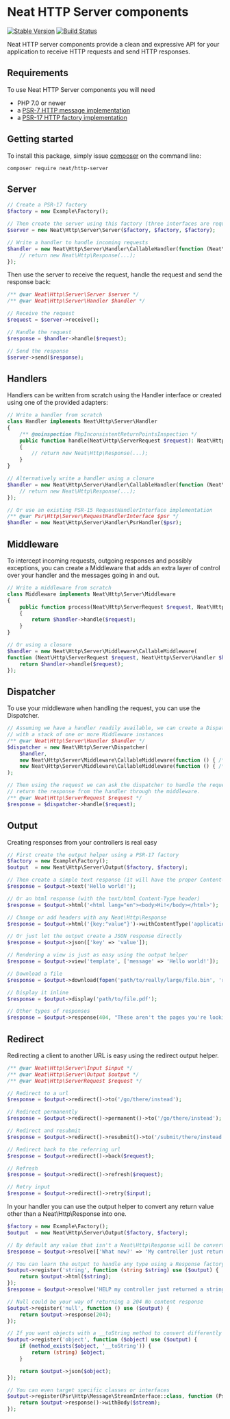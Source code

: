 Neat HTTP Server components
===========================
[![Stable Version](https://poser.pugx.org/neat/http-server/version)](https://packagist.org/packages/neat/http-server)
[![Build Status](https://travis-ci.org/neat-php/http-server.svg?branch=master)](https://travis-ci.org/neat-php/http-server)

Neat HTTP server components provide a clean and expressive API for your
application to receive HTTP requests and send HTTP responses.

Requirements
------------
To use Neat HTTP Server components you will need
- PHP 7.0 or newer
- a [PSR-7 HTTP message implementation](https://packagist.org/providers/psr/http-message-implementation)
- a [PSR-17 HTTP factory implementation](https://packagist.org/providers/psr/http-factory-implementation)

Getting started
---------------
To install this package, simply issue [composer](https://getcomposer.org) on the
command line:
```
composer require neat/http-server
```

Server
------
```php
// Create a PSR-17 factory
$factory = new Example\Factory();

// Then create the server using this factory (three interfaces are required)
$server = new Neat\Http\Server\Server($factory, $factory, $factory);

// Write a handler to handle incoming requests
$handler = new Neat\Http\Server\Handler\CallableHandler(function (Neat\Http\ServerRequest $request) {
    // return new Neat\Http\Response(...);
});
```

Then use the server to receive the request, handle the request and send the response back:
```php
/** @var Neat\Http\Server\Server $server */
/** @var Neat\Http\Server\Handler $handler */

// Receive the request
$request = $server->receive();

// Handle the request
$response = $handler->handle($request);

// Send the response
$server->send($response);
```

Handlers
--------
Handlers can be written from scratch using the Handler interface or created
using one of the provided adapters:
```php
// Write a handler from scratch
class Handler implements Neat\Http\Server\Handler
{
    /** @noinspection PhpInconsistentReturnPointsInspection */
    public function handle(Neat\Http\ServerRequest $request): Neat\Http\Response
    {
        // return new Neat\Http\Response(...);
    }
}

// Alternatively write a handler using a closure
$handler = new Neat\Http\Server\Handler\CallableHandler(function (Neat\Http\ServerRequest $request) {
    // return new Neat\Http\Response(...);
});

// Or use an existing PSR-15 RequestHandlerInterface implementation
/** @var Psr\Http\Server\RequestHandlerInterface $psr */
$handler = new Neat\Http\Server\Handler\PsrHandler($psr);
```

Middleware
----------
To intercept incoming requests, outgoing responses and possibly exceptions,
you can create a Middleware that adds an extra layer of control over your
handler and the messages going in and out.
```php
// Write a middleware from scratch
class Middleware implements Neat\Http\Server\Middleware
{
    public function process(Neat\Http\ServerRequest $request, Neat\Http\Server\Handler $handler): Neat\Http\Response
    {
        return $handler->handle($request);
    }
}

// Or using a closure
$handler = new Neat\Http\Server\Middleware\CallableMiddleware(
function (Neat\Http\ServerRequest $request, Neat\Http\Server\Handler $handler) {
    return $handler->handle($request);
});
```

Dispatcher
----------
To use your middleware when handling the request, you can use the Dispatcher.

```php
// Assuming we have a handler readily available, we can create a Dispatcher
// with a stack of one or more Middleware instances
/** @var Neat\Http\Server\Handler $handler */
$dispatcher = new Neat\Http\Server\Dispatcher(
    $handler,
    new Neat\Http\Server\Middleware\CallableMiddleware(function () { /* ... */ }),
    new Neat\Http\Server\Middleware\CallableMiddleware(function () { /* ... */ })
);

// Then using the request we can ask the dispatcher to handle the request and
// return the response from the handler through the middleware.
/** @var Neat\Http\ServerRequest $request */
$response = $dispatcher->handle($request);
```

Output
------
Creating responses from your controllers is real easy
```php
// First create the output helper using a PSR-17 factory
$factory = new Example\Factory();
$output  = new Neat\Http\Server\Output($factory, $factory);

// Then create a simple text response (it will have the proper Content-Type header set)
$response = $output->text('Hello world!');

// Or an html response (with the text/html Content-Type header)
$response = $output->html('<html lang="en"><body>Hi!</body></html>');

// Change or add headers with any Neat\Http\Response
$response = $output->html('{key:"value"}')->withContentType('application/json');

// Or just let the output create a JSON response directly
$response = $output->json(['key' => 'value']);

// Rendering a view is just as easy using the output helper
$response = $output->view('template', ['message' => 'Hello world!']);

// Download a file
$response = $output->download(fopen('path/to/really/large/file.bin', 'r+'));

// Display it inline
$response = $output->display('path/to/file.pdf');

// Other types of responses
$response = $output->response(404, "These aren't the pages you're looking for.");
```

Redirect
--------
Redirecting a client to another URL is easy using the redirect output helper.
```php
/** @var Neat\Http\Server\Input $input */
/** @var Neat\Http\Server\Output $output */
/** @var Neat\Http\ServerRequest $request */

// Redirect to a url
$response = $output->redirect()->to('/go/there/instead');

// Redirect permanently
$response = $output->redirect()->permanent()->to('/go/there/instead');

// Redirect and resubmit
$response = $output->redirect()->resubmit()->to('/submit/there/instead');

// Redirect back to the referring url
$response = $output->redirect()->back($request);

// Refresh
$response = $output->redirect()->refresh($request);

// Retry input
$response = $output->redirect()->retry($input);
```


In your handler you can use the output helper to convert any return value other
than a Neat\Http\Response into one.
```php
$factory = new Example\Factory();
$output  = new Neat\Http\Server\Output($factory, $factory);

// By default any value that isn't a Neat\Http\Response will be converted to a JSON response  
$response = $output->resolve(['What now?' => 'My controller just returned this lousy array.']);

// You can learn the output to handle any type using a Response factory
$output->register('string', function (string $string) use ($output) {
    return $output->html($string);
});
$response = $output->resolve('HELP my controller just returned a string!');

// Null could be your way of returning a 204 No content response
$output->register('null', function () use ($output) {
    return $output->response(204);
});

// If you want objects with a __toString method to convert differently
$output->register('object', function ($object) use ($output) {
    if (method_exists($object, '__toString')) {
        return (string) $object;
    }

    return $output->json($object);
});

// You can even target specific classes or interfaces
$output->register(Psr\Http\Message\StreamInterface::class, function (Psr\Http\Message\StreamInterface $stream) use ($output) {
    return $output->response()->withBody($stream);
});
```
